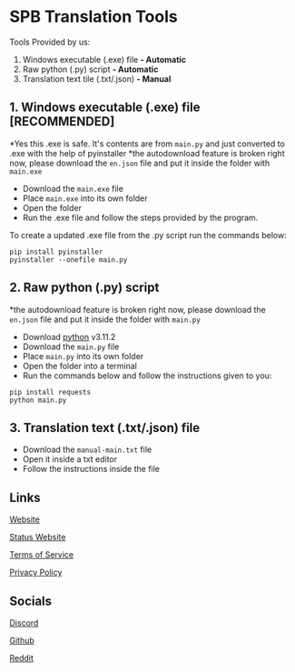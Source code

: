 # SPB Translation Tools

Tools Provided by us:
1. Windows executable (.exe) file **- Automatic**
2. Raw python (.py) script **- Automatic**
3. Translation text tile (.txt/.json) **- Manual**


## 1. Windows executable (.exe) file  [RECOMMENDED]
*Yes this .exe is safe. It's contents are from `main.py` and just converted to .exe with the help of pyinstaller
*the autodownload feature is broken right now, please download the `en.json` file and put it inside the folder with `main.exe`
- Download the `main.exe` file
- Place `main.exe` into its own folder
- Open the folder
- Run the .exe file and follow the steps provided by the program.

To create a updated .exe file from the .py script run the commands below:
```
pip install pyinstaller
pyinstaller --onefile main.py
```

## 2. Raw python (.py) script
*the autodownload feature is broken right now, please download the `en.json` file and put it inside the folder with `main.py`
- Download [python](https://www.python.org/) v3.11.2
- Download the `main.py` file
- Place `main.py` into its own folder
- Open the folder into a terminal
- Run the commands below and follow the instructions given to you:
```
pip install requests
python main.py
```

## 3. Translation text (.txt/.json) file
- Download the `manual-main.txt` file
- Open it inside a txt editor
- Follow the instructions inside the file

## Links
[Website](https://spbot.ml)

[Status Website](https://spbot.freshstatus.io)

[Terms of Service](https://spbot.ml/terms.txt)

[Privacy Policy](https://spbot.ml/privacy.txt)

## Socials
[Discord](https://discord.com/invite/YHvfUqVgWS)

[Github](https://github.com/Bobrobot1/Suicide-Prevention-Bot)

[Reddit](https://www.reddit.com/r/SuicidePreventionBot)
